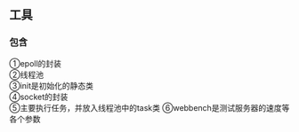 ## 工具
### 包含
①epoll的封装</br>
②线程池</br>
③init是初始化的静态类</br>
④socket的封装</br>
⑤主要执行任务，并放入线程池中的task类
⑥webbench是测试服务器的速度等各个参数